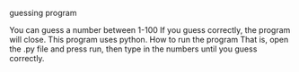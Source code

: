 guessing program

You can guess a number between 1-100 If you guess correctly, the program will close.
This program uses python. How to run the program That is, open the .py file and press run, then type in the numbers until you guess correctly.
